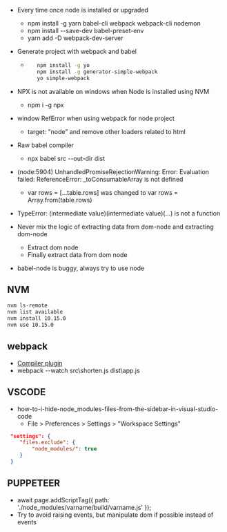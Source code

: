 * Every time once node is installed or upgraded
  * npm install -g yarn babel-cli webpack webpack-cli nodemon
  * npm install --save-dev babel-preset-env
  * yarn add -D webpack-dev-server 
  
* Generate project with webpack and babel
  * ```bash
       npm install -g yo
       npm install -g generator-simple-webpack
       yo simple-webpack
    ```    
* NPX is not available on windows when Node is installed using NVM
  * npm i -g npx

* window RefError when using webpack for node project
  * target: "node" and remove other loaders related to html
  
* Raw babel compiler
  * npx babel src --out-dir dist

* (node:5904) UnhandledPromiseRejectionWarning: Error: Evaluation failed: ReferenceError: _toConsumableArray is not defined
  *   var rows = [...table.rows] was changed to var rows = Array.from(table.rows)

* TypeError: (intermediate value)(intermediate value)(...) is not a function

* Never mix the logic of extracting data from dom-node and extracting dom-node
  * Extract dom node
  * Finally extract data from dom node

* babel-node is buggy, always try to use node    

## NVM
```bash
nvm ls-remote
nvm list available
nvm install 10.15.0
nvm use 10.15.0
```


## webpack
  * [Compiler plugin](https://github.com/webpack/docs/wiki/plugins)
  * webpack --watch src\shorten.js dist\app.js

## VSCODE
* how-to-i-hide-node_modules-files-from-the-sidebar-in-visual-studio-code
  * File > Preferences > Settings > "Workspace Settings"
```json
 "settings": {
	"files.exclude": {
		"node_modules/": true
	}	
 }
```

## PUPPETEER
* await page.addScriptTag({ path: './node_modules/varname/build/varname.js' });
* Try to avoid raising events, but manipulate dom if possible instead of events 